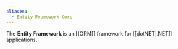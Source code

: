 ```yaml
---
aliases:
  - Entity Framework Core
---
```

The **Entity Framework** is an [[ORM]] framework for [[dotNET|.NET]] applications.